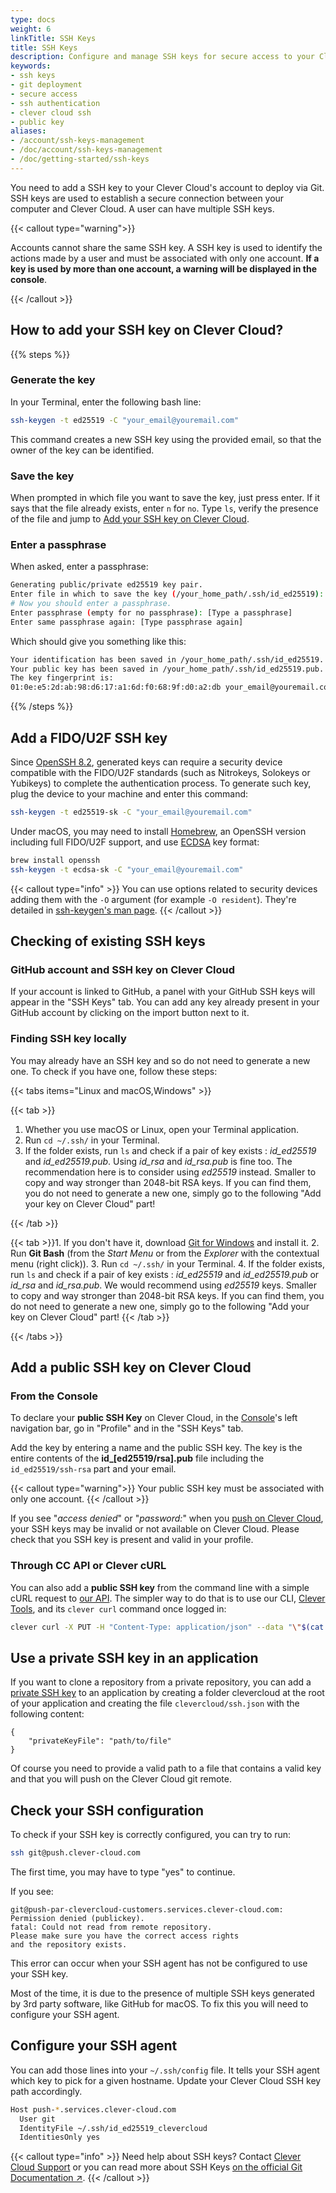 ```yaml
---
type: docs
weight: 6
linkTitle: SSH Keys
title: SSH Keys
description: Configure and manage SSH keys for secure access to your Clever Cloud applications and streamlined deployment workflows
keywords:
- ssh keys
- git deployment
- secure access
- ssh authentication
- clever cloud ssh
- public key
aliases:
- /account/ssh-keys-management
- /doc/account/ssh-keys-management
- /doc/getting-started/ssh-keys
---
```


You need to add a SSH key to your Clever Cloud's account to deploy via Git.
SSH keys are used to establish a secure connection between your computer and Clever Cloud. A user can have multiple SSH keys.

{{< callout type="warning">}}

  Accounts cannot share the same SSH key. A SSH key is used to identify the actions made by a user and must be
  associated with only one account. **If a key is used by more than one account, a warning will be displayed in the console**.

{{< /callout >}}

## How to add your SSH key on Clever Cloud?

{{% steps %}}

### Generate the key

In your Terminal, enter the following bash line:

```bash
ssh-keygen -t ed25519 -C "your_email@youremail.com"
```

This command creates a new SSH key using the provided email, so that the owner of the key can be identified.

### Save the key

When prompted in which file you want to save the key, just press enter.
If it says that the file already exists, enter `n` for `no`.
Type `ls`, verify the presence of the file and jump to [Add your SSH key on Clever Cloud](#add-a-public-ssh-key-on-clever-cloud).

### Enter a passphrase

When asked, enter a passphrase:

```bash
Generating public/private ed25519 key pair.
Enter file in which to save the key (/your_home_path/.ssh/id_ed25519):
# Now you should enter a passphrase.
Enter passphrase (empty for no passphrase): [Type a passphrase]
Enter same passphrase again: [Type passphrase again]
```

Which should give you something like this:

```bash
Your identification has been saved in /your_home_path/.ssh/id_ed25519.
Your public key has been saved in /your_home_path/.ssh/id_ed25519.pub.
The key fingerprint is:
01:0e:e5:2d:ab:98:d6:17:a1:6d:f0:68:9f:d0:a2:db your_email@youremail.com
```

{{% /steps %}}

## Add a FIDO/U2F SSH key

Since [OpenSSH 8.2](https://www.openssh.com/txt/release-8.2 ), generated keys can require a security device compatible with the FIDO/U2F standards (such as Nitrokeys, Solokeys or Yubikeys) to complete the authentication process. To generate such key, plug the device to your machine and enter this command:

```bash
ssh-keygen -t ed25519-sk -C "your_email@youremail.com"
```

Under macOS, you may need to install [Homebrew](https://brew.sh/), an OpenSSH version including full FIDO/U2F support, and use [ECDSA](https://en.wikipedia.org/wiki/Elliptic_Curve_Digital_Signature_Algorithm) key format:

```bash
brew install openssh
ssh-keygen -t ecdsa-sk -C "your_email@youremail.com"
```

{{< callout type="info" >}}
  You can use options related to security devices adding them with the `-O` argument (for example `-O resident`). They're detailed in [ssh-keygen's man page](https://man.openbsd.org/ssh-keygen#FIDO_AUTHENTICATOR).
{{< /callout >}}

## Checking of existing SSH keys

### GitHub account and SSH key on Clever Cloud

If your account is linked to GitHub, a panel with your GitHub SSH keys will appear in the "SSH Keys" tab.
You can add any key already present in your GitHub account by clicking on the import button next to it.

### Finding SSH key locally

You may already have an SSH key and so do not need to generate a new one. To check if you have one, follow these steps:

{{< tabs items="Linux and macOS,Windows" >}}

{{< tab >}}

1. Whether you use macOS or Linux, open your Terminal application.
2. Run `cd ~/.ssh/` in your Terminal.
3. If the folder exists, run `ls` and check if a pair of key exists : *id_ed25519* and *id_ed25519.pub*.
Using *id_rsa* and *id_rsa.pub* is fine too. The recommendation here is to consider using *ed25519* instead.
Smaller to copy and way stronger than 2048-bit RSA keys.
If you can find them, you do not need to generate a new one, simply go to the following
"Add your key on Clever Cloud" part!

{{< /tab >}}

{{< tab >}}1. If you don't have it, download [Git for Windows](https://git-for-windows.GitHub.io/) and install it.
2. Run **Git Bash** (from the *Start Menu* or from the *Explorer* with the contextual menu (right click)).
3. Run `cd ~/.ssh/` in your Terminal.
4. If the folder exists, run `ls` and check if a pair of key exists : *id_ed25519* and *id_ed25519.pub* or *id_rsa* and *id_rsa.pub*. We would recommend using *ed25519* keys. Smaller to copy and way stronger than 2048-bit RSA keys. If you can find them, you do not need to generate a new one, simply go to the following "Add your key on Clever Cloud" part!
{{< /tab >}}

{{< /tabs >}}

## Add a public SSH key on Clever Cloud

### From the Console

To declare your **public SSH Key** on Clever Cloud, in the [Console](https://console.clever-cloud.com)'s left navigation bar, go in "Profile" and in the "SSH Keys" tab.

Add the key by entering a name and the public SSH key. The key is the entire contents of the **id_[ed25519/rsa].pub** file including the `id_ed25519/ssh-rsa` part and your email.

{{< callout type="warning">}}
Your public SSH key must be associated with only one account.
{{< /callout >}}

If you see "*access denied*" or "*password:*" when you [push on Clever Cloud](/developers/doc/quickstart/#choose-how-to-deploy), your SSH keys may be invalid or not available on Clever Cloud. Please check that you SSH key is present and valid in your profile.

### Through CC API or Clever cURL

You can also add a **public SSH key** from the command line with a simple cURL request to [our API](/developers/api). The simpler way to do that is to use our CLI, [Clever Tools](https://github.com/CleverCloud/clever-tools), and its `clever curl` command once logged in:

```bash
clever curl -X PUT -H "Content-Type: application/json" --data "\"$(cat ~/.ssh/yourkey.pub)\"" https://api.clever-cloud.com/v2/self/keys/newkeyname
```

## Use a private SSH key in an application

If you want to clone a repository from a private repository, you can add a [private SSH key](/developers/doc/reference/common-configuration#private-ssh-key) to an application by creating a folder clevercloud at the root of your application and creating the file `clevercloud/ssh.json` with the following content:

```json{filename="clevercloud/ssh.json"}
{
    "privateKeyFile": "path/to/file"
}
```

Of course you need to provide a valid path to a file that contains a valid key and that you will push on the Clever Cloud git remote.

## Check your SSH configuration

To check if your SSH key is correctly configured, you can try to run:

```bash
ssh git@push.clever-cloud.com
```

The first time, you may have to type "yes" to continue.

If you see:

```text
git@push-par-clevercloud-customers.services.clever-cloud.com: Permission denied (publickey).
fatal: Could not read from remote repository.
Please make sure you have the correct access rights
and the repository exists.
```

This error can occur when your SSH agent has not be configured to use your SSH key.

Most of the time, it is due to the presence of multiple SSH keys generated by 3rd party software, like GitHub for macOS.
To fix this you will need to configure your SSH agent.

## Configure your SSH agent

You can add those lines into your `~/.ssh/config` file. It tells your SSH agent which key to pick for a given hostname. Update your Clever Cloud SSH key path accordingly.

```bash {filename= "~/.ssh/config"}
Host push-*.services.clever-cloud.com
  User git
  IdentityFile ~/.ssh/id_ed25519_clevercloud
  IdentitiesOnly yes
```

{{< callout type="info" >}}
Need help about SSH keys?
Contact [Clever Cloud Support](https://console.clever-cloud.com/ticket-center-choice) or you can read more about SSH Keys [on the official Git Documentation ↗](https://git-scm.com/book/en/Git-on-the-Server-Generating-Your-SSH-Public-Key).
{{< /callout >}}

